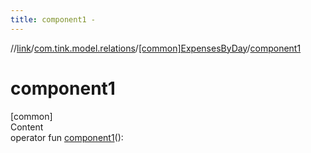 ```yaml
---
title: component1 -
---
```

//[link](../../index.md)/[com.tink.model.relations](../index.md)/[[common]ExpensesByDay](index.md)/[component1](component1.md)



# component1  
[common]  
Content  
operator fun [component1](component1.md)(): <ERROR CLASS>  



